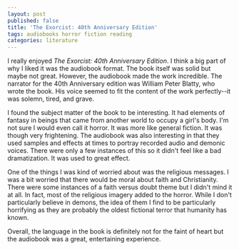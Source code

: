 ```yaml
---
layout: post
published: false
title: 'The Exorcist: 40th Anniversary Edition'
tags: audiobooks horror fiction reading
categories: literature
---
```


I really enjoyed *The Exorcist: 40th Anniversary Edition*. I think a big part
of why I liked it was the audiobook format. The book itself was solid but maybe
not great. However, the audiobook made the work incredible. The narrator for
the 40th Anniversary edition was William Peter Blatty, who wrote the book. His
voice seemed to fit the content of the work perfectly--it was solemn, tired,
and grave.

I found the subject matter of the book to be interesting. It had elements of
fantasy in beings that came from another world to occupy a girl's body. I'm not
sure I would even call it horror. It was more like general fiction. It was
though very frightening. The audiobook was also interesting in that they used
samples and effects at times to portray recorded audio and demonic voices.
There were only a few instances of this so it didn't feel like a bad
dramatization. It was used to great effect.

One of the things I was kind of worried about was the religious messages. I was
a bit worried that there would be moral about faith and Christianity. There
were some instances of a faith versus doubt theme but I didn't mind it at all.
In fact, most of the religious imagery added to the horror. While I don't
particularly believe in demons, the idea of them I find to be particularly
horrifying as they are probably the oldest fictional terror that humanity has
known.

Overall, the language in the book is definitely not for the faint of heart but
the audiobook was a great, entertaining experience.
